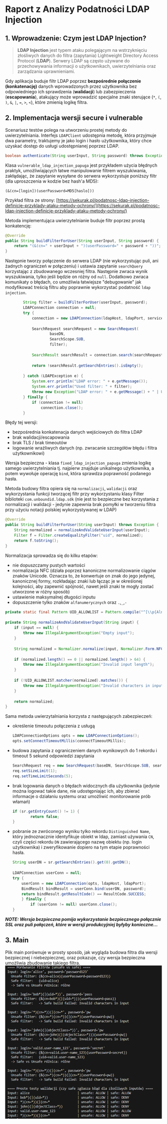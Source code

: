 # Raport z Analizy Podatności LDAP Injection

## 1. Wprowadzenie: Czym jest LDAP Injection?

>**LDAP Injection** jest typem ataku polegającym na wstrzyknięciu złośliwych danych do filtra (zapytania) Lightweight Directory Access Protocol (**LDAP**). Serwery LDAP są często używane do przechowywania informacji o użytkownikach, uwierzytelniania oraz zarządzania uprawnieniami.

Gdy aplikacja buduje filtr LDAP poprzez **bezpośrednie połączenie (konkatenację)** danych wprowadzonych przez użytkownika bez odpowiedniego ich sprawdzenia (**walidacji**) lub zabezpieczenia (**escapowania**), atakujący może wprowadzić specjalne znaki sterujące (`*`, `(`, `)`, `&`, `|`, `=`, `>`, `<`), które zmienią logikę filtra.

## 2. Implementacja wersji secure i vulnerable

Scenariusz testów polega na utworzeniu prostej metody do uwierzytelniania. Interfejs `LDAPClient` udostępnia metodę, która przyjmuje dwa parametry, traktujemy je jako login i hasło użytkownika, który chce uzyskać dostęp do usługi udostępnianej poprzez LDAP.
```java
boolean authenticate(String userInput, String password) throws Exception;
```

Klasa `vulnerable_ldap_injection_papuga` jest przykładem użycia błędnych praktyk, umożliwiających łatwe manipulowanie filtrem wyszukiwania, zakłądając, że zapytanie wysyłane do serwera wykorzystuje poniższy filtr (dla uproszczenia w kodzie bez hash'a MD5):
```
(&(cn=[login])(userPassword=MD5[haslo]))
```
Przykład filtra ze strony:
[https://sekurak.pl/podatnosc-ldap-injection-definicje-przyklady-ataku-metody-ochrony/](https://sekurak.pl/podatnosc-ldap-injection-definicje-przyklady-ataku-metody-ochrony/)

Metoda implementująca uwierzytelnianie buduje filtr poprzez prostą konkatencję:
```java
@Override
public String buildFilterForUser(String userInput, String password) {
    return "(&(cn=" + userInput + ")(userPassword=" + password + "))";
}
```

Następnie tworzy połączenie do serwera LDAP (nie wykorzystując puli, ani żadnych ograniczeń w połączeniu) i ustawia zapytanie `searchQuery` korzystając z zbudowanego wczesniej filtra. Następnie zwraca wynik wyszukiwania, tylko jeśli będzie on różny od `null`. Dodatkowo zwraca komunikaty o błędach, co umożliwia łatwiejsze "debugowanie" jak modyfikować treścią filtru aby poprawnie wykorzystać podatność `ldap injection`. 
```java
        String filter = buildFilterForUser(userInput, password);
        LDAPConnection connection = null;
        try {
            connection = new LDAPConnection(ldapHost, ldapPort, serviceBindDN, servicePassword);

            SearchRequest searchRequest = new SearchRequest(
                    baseDN,               
                    SearchScope.SUB,      
                    filter);

            SearchResult searchResult = connection.search(searchRequest);

            return !searchResult.getSearchEntries().isEmpty();

        } catch (LDAPException e) {
            System.err.println("LDAP error: " + e.getMessage());
            System.err.println("Used filter: " + filter);
            throw new Exception("LDAP error: " + e.getMessage() + " | Used filter: " + filter, e);
        } finally {
            if (connection != null)
                connection.close();
        }
```
Błędy tej wersji:
 * bezpośrednia konkatenacja danych wejściowych do filtra LDAP
 * brak walidacji/escapowania
 * brak TLS / brak timeoutów
 * logowanie wrażliwych danych (np. zwracanie szczegółów błędu i filtra użytkownikowi)


Wersja bezpieczna - klasa `fixed_ldap_injection_papuga` zmienia logikę samego uwierzytelniania tj. najpierw znajduje unikalnego użytkownika, a potem wywołuje operację `bind`, która sprawdza poprawność podanego hasła.

Metoda budowy filtra opiera się na `normalizacji`, `walidacji` oraz wykorzystania funkcji tworzącej filtr przy wykorzystaniu klasy Filter biblioteki `com.unboundid.ldap.sdk` (nie jest to bezpieczne bez korzystania z normalizacji i walidacji - jedynie zapewnia brak pomyłki w tworzeniu filtra przy użyciu notacji polskiej wykorzystywanej w LDAP)

```java
@Override
public String buildFilterForUser(String userInput) throws Exception {
    String normalized = normalizeAndValidateUserInput(userInput);
    Filter f = Filter.createEqualityFilter("uid", normalized);
    return f.toString();
}
```

Normalizacja sprowadza się do kilku etapów:
- nie dopuszczamy pustych wartości
- normalizacja NFC (działa poprzez kanoniczne normalizowanie ciągów znaków Unicode. Oznacza to, że konwertuje on znak do jego jedynej, kanonicznej formy, rozkładając znaki lub łącząc je w określonej kolejności, aby zapewnić spójność, nawet jeśli znaki te mogły zostać utworzone w różny sposób)
- ustawienie maksymalnej długości inputu
- dopuszczenie tylko znaków `alfanumerycznych` oraz `.`,`_`,`-`
```java
private static final Pattern UID_ALLOWLIST = Pattern.compile("^[\\p{Alnum}._-]{1,64}$");

private String normalizeAndValidateUserInput(String input) {
    if (input == null) {
        throw new IllegalArgumentException("Empty input");
    }

    String normalized = Normalizer.normalize(input, Normalizer.Form.NFC).trim();

    if (normalized.length() == 0 || normalized.length() > 64) {
        throw new IllegalArgumentException("Invalid input length");
    }

    if (!UID_ALLOWLIST.matcher(normalized).matches()) {
        throw new IllegalArgumentException("Invalid characters in input");
    }

    return normalized;
}
```

Sama metoda uwierzytalniania korzysta z następujących zabezpieczeń:
- określenie timeoutu połączenia z usługą
    ```java
    LDAPConnectionOptions opts = new LDAPConnectionOptions();
    opts.setConnectTimeoutMillis(connectTimeoutMillis);
    ```
- budowa zapytania z ograniczeniem danych wynikowych do 1 rekordu i timeout 5 sekund odpowiedzi zapytania
    ```java
    SearchRequest req = new SearchRequest(baseDN, SearchScope.SUB, searchFilter);
    req.setSizeLimit(1);
    req.setTimeLimitSeconds(5);
    ```
- brak logowania danych o błędach widocznych dla użytkownika (jedynie można logować takie dane, nie udostępniając ich, aby zbierać informacje o działaniu systemu oraz umożliwić monitorowanie prób włamań)
    ```java
    if (sr.getEntryCount() != 1) {
            return false;
    }
    ```
- pobranie ze zwróconego wyniku tylko rekordu `Distinguished Name`, który jednoznacznie identyfikuje obiekt w ldap, zamiast używania `CN`, czyli części rekordu `DN` zawierającego nazwę obiektu (np. login użytkownika) i zweryfikowanie dopiero na tym etapie poprawności hasła.
    ```java
    String userDN = sr.getSearchEntries().get(0).getDN();

    LDAPConnection userConn = null;
    try {
        userConn = new LDAPConnection(opts, ldapHost, ldapPort);
        BindResult bindResult = userConn.bind(userDN, password);
        return bindResult.getResultCode() == ResultCode.SUCCESS;
        } finally {
            if (userConn != null) userConn.close();
    }
    ```

***NOTE: Wersja bezpieczna pomija wykorzystanie bezpiecznego połącznie SSL oraz puli połączeń, które w wersji produkcyjniej byłyby konieczne...***

## 3. Main
Plik main porównuje w prosty sposób, jak wygląda budowa filtra dla wersji bezpiecznej i niebezpiecznej, oraz pokazuje, czy wersja bezpieczna umożliwia zbudowanie takiego filtra.
![alt text](./screens/main.png)